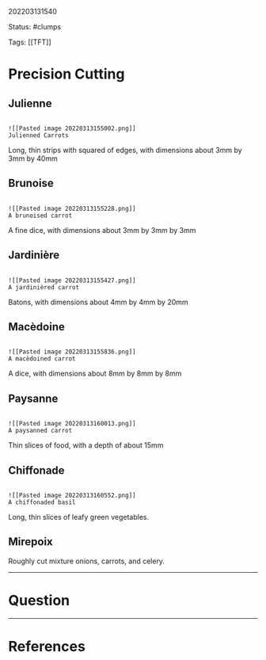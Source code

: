202203131540

Status: #clumps 

Tags: [[TFT]]

# Precision Cutting
## Julienne
```ad-Picture

![[Pasted image 20220313155002.png]]
Julienned Carrots

```
Long, thin strips with squared of edges, with dimensions about 3mm by 3mm by 40mm
## Brunoise
```ad-Picture

![[Pasted image 20220313155228.png]]
A brunoised carrot

```
A fine dice, with dimensions about 3mm by 3mm by 3mm
## Jardinière
```ad-Picture

![[Pasted image 20220313155427.png]]
A jardinièred carrot

```
Batons, with dimensions about 4mm by 4mm by 20mm
## Macèdoine
```ad-Picture

![[Pasted image 20220313155836.png]]
A macèdoined carrot

```
A dice, with dimensions about 8mm by 8mm by 8mm
## Paysanne
```ad-Picture

![[Pasted image 20220313160013.png]]
A paysanned carrot

```
Thin slices of food, with a depth of about 15mm
## Chiffonade
```ad-Picture

![[Pasted image 20220313160552.png]]
A chiffonaded basil

```
Long, thin slices of leafy green vegetables.
## Mirepoix
Roughly cut mixture onions, carrots, and celery.

---
# Question


---
# References
